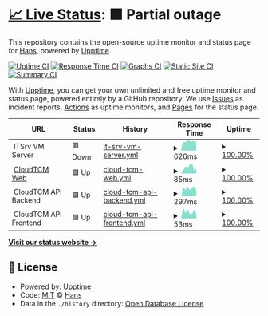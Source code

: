 # [📈 Live Status](https://uptime.itsrv.tw): <!--live status--> **🟧 Partial outage**

This repository contains the open-source uptime monitor and status page for [Hans](https://hans00.me/), powered by [Upptime](https://github.com/upptime/upptime).

[![Uptime CI](https://github.com/hans00/itsrv-uptime/workflows/Uptime%20CI/badge.svg)](https://github.com/hans00/itsrv-uptime/actions?query=workflow%3A%22Uptime+CI%22)
[![Response Time CI](https://github.com/hans00/itsrv-uptime/workflows/Response%20Time%20CI/badge.svg)](https://github.com/hans00/itsrv-uptime/actions?query=workflow%3A%22Response+Time+CI%22)
[![Graphs CI](https://github.com/hans00/itsrv-uptime/workflows/Graphs%20CI/badge.svg)](https://github.com/hans00/itsrv-uptime/actions?query=workflow%3A%22Graphs+CI%22)
[![Static Site CI](https://github.com/hans00/itsrv-uptime/workflows/Static%20Site%20CI/badge.svg)](https://github.com/hans00/itsrv-uptime/actions?query=workflow%3A%22Static+Site+CI%22)
[![Summary CI](https://github.com/hans00/itsrv-uptime/workflows/Summary%20CI/badge.svg)](https://github.com/hans00/itsrv-uptime/actions?query=workflow%3A%22Summary+CI%22)

With [Upptime](https://upptime.js.org), you can get your own unlimited and free uptime monitor and status page, powered entirely by a GitHub repository. We use [Issues](https://github.com/hans00/itsrv-uptime/issues) as incident reports, [Actions](https://github.com/hans00/itsrv-uptime/actions) as uptime monitors, and [Pages](https://uptime.itsrv.tw) for the status page.

<!--start: status pages-->
<!-- This summary is generated by Upptime (https://github.com/upptime/upptime) -->
<!-- Do not edit this manually, your changes will be overwritten -->
<!-- prettier-ignore -->
| URL | Status | History | Response Time | Uptime |
| --- | ------ | ------- | ------------- | ------ |
| <img alt="" src="https://icons.duckduckgo.com/ip3/null.ico" height="13"> ITSrv VM Server | 🟥 Down | [it-srv-vm-server.yml](https://github.com/itsrv-tw/uptime/commits/HEAD/history/it-srv-vm-server.yml) | <details><summary><img alt="Response time graph" src="./graphs/it-srv-vm-server/response-time-week.png" height="20"> 626ms</summary><br><a href="https://uptime.itsrv.tw/history/it-srv-vm-server"><img alt="Response time 646" src="https://img.shields.io/endpoint?url=https%3A%2F%2Fraw.githubusercontent.com%2Fitsrv-tw%2Fuptime%2FHEAD%2Fapi%2Fit-srv-vm-server%2Fresponse-time.json"></a><br><a href="https://uptime.itsrv.tw/history/it-srv-vm-server"><img alt="24-hour response time 609" src="https://img.shields.io/endpoint?url=https%3A%2F%2Fraw.githubusercontent.com%2Fitsrv-tw%2Fuptime%2FHEAD%2Fapi%2Fit-srv-vm-server%2Fresponse-time-day.json"></a><br><a href="https://uptime.itsrv.tw/history/it-srv-vm-server"><img alt="7-day response time 626" src="https://img.shields.io/endpoint?url=https%3A%2F%2Fraw.githubusercontent.com%2Fitsrv-tw%2Fuptime%2FHEAD%2Fapi%2Fit-srv-vm-server%2Fresponse-time-week.json"></a><br><a href="https://uptime.itsrv.tw/history/it-srv-vm-server"><img alt="30-day response time 646" src="https://img.shields.io/endpoint?url=https%3A%2F%2Fraw.githubusercontent.com%2Fitsrv-tw%2Fuptime%2FHEAD%2Fapi%2Fit-srv-vm-server%2Fresponse-time-month.json"></a><br><a href="https://uptime.itsrv.tw/history/it-srv-vm-server"><img alt="1-year response time 646" src="https://img.shields.io/endpoint?url=https%3A%2F%2Fraw.githubusercontent.com%2Fitsrv-tw%2Fuptime%2FHEAD%2Fapi%2Fit-srv-vm-server%2Fresponse-time-year.json"></a></details> | <details><summary><a href="https://uptime.itsrv.tw/history/it-srv-vm-server">100.00%</a></summary><a href="https://uptime.itsrv.tw/history/it-srv-vm-server"><img alt="All-time uptime 100.00%" src="https://img.shields.io/endpoint?url=https%3A%2F%2Fraw.githubusercontent.com%2Fitsrv-tw%2Fuptime%2FHEAD%2Fapi%2Fit-srv-vm-server%2Fuptime.json"></a><br><a href="https://uptime.itsrv.tw/history/it-srv-vm-server"><img alt="24-hour uptime 100.00%" src="https://img.shields.io/endpoint?url=https%3A%2F%2Fraw.githubusercontent.com%2Fitsrv-tw%2Fuptime%2FHEAD%2Fapi%2Fit-srv-vm-server%2Fuptime-day.json"></a><br><a href="https://uptime.itsrv.tw/history/it-srv-vm-server"><img alt="7-day uptime 100.00%" src="https://img.shields.io/endpoint?url=https%3A%2F%2Fraw.githubusercontent.com%2Fitsrv-tw%2Fuptime%2FHEAD%2Fapi%2Fit-srv-vm-server%2Fuptime-week.json"></a><br><a href="https://uptime.itsrv.tw/history/it-srv-vm-server"><img alt="30-day uptime 100.00%" src="https://img.shields.io/endpoint?url=https%3A%2F%2Fraw.githubusercontent.com%2Fitsrv-tw%2Fuptime%2FHEAD%2Fapi%2Fit-srv-vm-server%2Fuptime-month.json"></a><br><a href="https://uptime.itsrv.tw/history/it-srv-vm-server"><img alt="1-year uptime 100.00%" src="https://img.shields.io/endpoint?url=https%3A%2F%2Fraw.githubusercontent.com%2Fitsrv-tw%2Fuptime%2FHEAD%2Fapi%2Fit-srv-vm-server%2Fuptime-year.json"></a></details>
| <img alt="" src="https://icons.duckduckgo.com/ip3/cloudtcm.com.ico" height="13"> [CloudTCM Web](https://cloudtcm.com) | 🟩 Up | [cloud-tcm-web.yml](https://github.com/itsrv-tw/uptime/commits/HEAD/history/cloud-tcm-web.yml) | <details><summary><img alt="Response time graph" src="./graphs/cloud-tcm-web/response-time-week.png" height="20"> 85ms</summary><br><a href="https://uptime.itsrv.tw/history/cloud-tcm-web"><img alt="Response time 89" src="https://img.shields.io/endpoint?url=https%3A%2F%2Fraw.githubusercontent.com%2Fitsrv-tw%2Fuptime%2FHEAD%2Fapi%2Fcloud-tcm-web%2Fresponse-time.json"></a><br><a href="https://uptime.itsrv.tw/history/cloud-tcm-web"><img alt="24-hour response time 65" src="https://img.shields.io/endpoint?url=https%3A%2F%2Fraw.githubusercontent.com%2Fitsrv-tw%2Fuptime%2FHEAD%2Fapi%2Fcloud-tcm-web%2Fresponse-time-day.json"></a><br><a href="https://uptime.itsrv.tw/history/cloud-tcm-web"><img alt="7-day response time 85" src="https://img.shields.io/endpoint?url=https%3A%2F%2Fraw.githubusercontent.com%2Fitsrv-tw%2Fuptime%2FHEAD%2Fapi%2Fcloud-tcm-web%2Fresponse-time-week.json"></a><br><a href="https://uptime.itsrv.tw/history/cloud-tcm-web"><img alt="30-day response time 89" src="https://img.shields.io/endpoint?url=https%3A%2F%2Fraw.githubusercontent.com%2Fitsrv-tw%2Fuptime%2FHEAD%2Fapi%2Fcloud-tcm-web%2Fresponse-time-month.json"></a><br><a href="https://uptime.itsrv.tw/history/cloud-tcm-web"><img alt="1-year response time 89" src="https://img.shields.io/endpoint?url=https%3A%2F%2Fraw.githubusercontent.com%2Fitsrv-tw%2Fuptime%2FHEAD%2Fapi%2Fcloud-tcm-web%2Fresponse-time-year.json"></a></details> | <details><summary><a href="https://uptime.itsrv.tw/history/cloud-tcm-web">100.00%</a></summary><a href="https://uptime.itsrv.tw/history/cloud-tcm-web"><img alt="All-time uptime 100.00%" src="https://img.shields.io/endpoint?url=https%3A%2F%2Fraw.githubusercontent.com%2Fitsrv-tw%2Fuptime%2FHEAD%2Fapi%2Fcloud-tcm-web%2Fuptime.json"></a><br><a href="https://uptime.itsrv.tw/history/cloud-tcm-web"><img alt="24-hour uptime 100.00%" src="https://img.shields.io/endpoint?url=https%3A%2F%2Fraw.githubusercontent.com%2Fitsrv-tw%2Fuptime%2FHEAD%2Fapi%2Fcloud-tcm-web%2Fuptime-day.json"></a><br><a href="https://uptime.itsrv.tw/history/cloud-tcm-web"><img alt="7-day uptime 100.00%" src="https://img.shields.io/endpoint?url=https%3A%2F%2Fraw.githubusercontent.com%2Fitsrv-tw%2Fuptime%2FHEAD%2Fapi%2Fcloud-tcm-web%2Fuptime-week.json"></a><br><a href="https://uptime.itsrv.tw/history/cloud-tcm-web"><img alt="30-day uptime 100.00%" src="https://img.shields.io/endpoint?url=https%3A%2F%2Fraw.githubusercontent.com%2Fitsrv-tw%2Fuptime%2FHEAD%2Fapi%2Fcloud-tcm-web%2Fuptime-month.json"></a><br><a href="https://uptime.itsrv.tw/history/cloud-tcm-web"><img alt="1-year uptime 100.00%" src="https://img.shields.io/endpoint?url=https%3A%2F%2Fraw.githubusercontent.com%2Fitsrv-tw%2Fuptime%2FHEAD%2Fapi%2Fcloud-tcm-web%2Fuptime-year.json"></a></details>
| <img alt="" src="https://icons.duckduckgo.com/ip3/null.ico" height="13"> CloudTCM API Backend | 🟩 Up | [cloud-tcm-api-backend.yml](https://github.com/itsrv-tw/uptime/commits/HEAD/history/cloud-tcm-api-backend.yml) | <details><summary><img alt="Response time graph" src="./graphs/cloud-tcm-api-backend/response-time-week.png" height="20"> 297ms</summary><br><a href="https://uptime.itsrv.tw/history/cloud-tcm-api-backend"><img alt="Response time 566" src="https://img.shields.io/endpoint?url=https%3A%2F%2Fraw.githubusercontent.com%2Fitsrv-tw%2Fuptime%2FHEAD%2Fapi%2Fcloud-tcm-api-backend%2Fresponse-time.json"></a><br><a href="https://uptime.itsrv.tw/history/cloud-tcm-api-backend"><img alt="24-hour response time 224" src="https://img.shields.io/endpoint?url=https%3A%2F%2Fraw.githubusercontent.com%2Fitsrv-tw%2Fuptime%2FHEAD%2Fapi%2Fcloud-tcm-api-backend%2Fresponse-time-day.json"></a><br><a href="https://uptime.itsrv.tw/history/cloud-tcm-api-backend"><img alt="7-day response time 297" src="https://img.shields.io/endpoint?url=https%3A%2F%2Fraw.githubusercontent.com%2Fitsrv-tw%2Fuptime%2FHEAD%2Fapi%2Fcloud-tcm-api-backend%2Fresponse-time-week.json"></a><br><a href="https://uptime.itsrv.tw/history/cloud-tcm-api-backend"><img alt="30-day response time 566" src="https://img.shields.io/endpoint?url=https%3A%2F%2Fraw.githubusercontent.com%2Fitsrv-tw%2Fuptime%2FHEAD%2Fapi%2Fcloud-tcm-api-backend%2Fresponse-time-month.json"></a><br><a href="https://uptime.itsrv.tw/history/cloud-tcm-api-backend"><img alt="1-year response time 566" src="https://img.shields.io/endpoint?url=https%3A%2F%2Fraw.githubusercontent.com%2Fitsrv-tw%2Fuptime%2FHEAD%2Fapi%2Fcloud-tcm-api-backend%2Fresponse-time-year.json"></a></details> | <details><summary><a href="https://uptime.itsrv.tw/history/cloud-tcm-api-backend">100.00%</a></summary><a href="https://uptime.itsrv.tw/history/cloud-tcm-api-backend"><img alt="All-time uptime 100.00%" src="https://img.shields.io/endpoint?url=https%3A%2F%2Fraw.githubusercontent.com%2Fitsrv-tw%2Fuptime%2FHEAD%2Fapi%2Fcloud-tcm-api-backend%2Fuptime.json"></a><br><a href="https://uptime.itsrv.tw/history/cloud-tcm-api-backend"><img alt="24-hour uptime 100.00%" src="https://img.shields.io/endpoint?url=https%3A%2F%2Fraw.githubusercontent.com%2Fitsrv-tw%2Fuptime%2FHEAD%2Fapi%2Fcloud-tcm-api-backend%2Fuptime-day.json"></a><br><a href="https://uptime.itsrv.tw/history/cloud-tcm-api-backend"><img alt="7-day uptime 100.00%" src="https://img.shields.io/endpoint?url=https%3A%2F%2Fraw.githubusercontent.com%2Fitsrv-tw%2Fuptime%2FHEAD%2Fapi%2Fcloud-tcm-api-backend%2Fuptime-week.json"></a><br><a href="https://uptime.itsrv.tw/history/cloud-tcm-api-backend"><img alt="30-day uptime 100.00%" src="https://img.shields.io/endpoint?url=https%3A%2F%2Fraw.githubusercontent.com%2Fitsrv-tw%2Fuptime%2FHEAD%2Fapi%2Fcloud-tcm-api-backend%2Fuptime-month.json"></a><br><a href="https://uptime.itsrv.tw/history/cloud-tcm-api-backend"><img alt="1-year uptime 100.00%" src="https://img.shields.io/endpoint?url=https%3A%2F%2Fraw.githubusercontent.com%2Fitsrv-tw%2Fuptime%2FHEAD%2Fapi%2Fcloud-tcm-api-backend%2Fuptime-year.json"></a></details>
| <img alt="" src="https://icons.duckduckgo.com/ip3/null.ico" height="13"> CloudTCM API Frontend | 🟩 Up | [cloud-tcm-api-frontend.yml](https://github.com/itsrv-tw/uptime/commits/HEAD/history/cloud-tcm-api-frontend.yml) | <details><summary><img alt="Response time graph" src="./graphs/cloud-tcm-api-frontend/response-time-week.png" height="20"> 53ms</summary><br><a href="https://uptime.itsrv.tw/history/cloud-tcm-api-frontend"><img alt="Response time 49" src="https://img.shields.io/endpoint?url=https%3A%2F%2Fraw.githubusercontent.com%2Fitsrv-tw%2Fuptime%2FHEAD%2Fapi%2Fcloud-tcm-api-frontend%2Fresponse-time.json"></a><br><a href="https://uptime.itsrv.tw/history/cloud-tcm-api-frontend"><img alt="24-hour response time 38" src="https://img.shields.io/endpoint?url=https%3A%2F%2Fraw.githubusercontent.com%2Fitsrv-tw%2Fuptime%2FHEAD%2Fapi%2Fcloud-tcm-api-frontend%2Fresponse-time-day.json"></a><br><a href="https://uptime.itsrv.tw/history/cloud-tcm-api-frontend"><img alt="7-day response time 53" src="https://img.shields.io/endpoint?url=https%3A%2F%2Fraw.githubusercontent.com%2Fitsrv-tw%2Fuptime%2FHEAD%2Fapi%2Fcloud-tcm-api-frontend%2Fresponse-time-week.json"></a><br><a href="https://uptime.itsrv.tw/history/cloud-tcm-api-frontend"><img alt="30-day response time 49" src="https://img.shields.io/endpoint?url=https%3A%2F%2Fraw.githubusercontent.com%2Fitsrv-tw%2Fuptime%2FHEAD%2Fapi%2Fcloud-tcm-api-frontend%2Fresponse-time-month.json"></a><br><a href="https://uptime.itsrv.tw/history/cloud-tcm-api-frontend"><img alt="1-year response time 49" src="https://img.shields.io/endpoint?url=https%3A%2F%2Fraw.githubusercontent.com%2Fitsrv-tw%2Fuptime%2FHEAD%2Fapi%2Fcloud-tcm-api-frontend%2Fresponse-time-year.json"></a></details> | <details><summary><a href="https://uptime.itsrv.tw/history/cloud-tcm-api-frontend">100.00%</a></summary><a href="https://uptime.itsrv.tw/history/cloud-tcm-api-frontend"><img alt="All-time uptime 100.00%" src="https://img.shields.io/endpoint?url=https%3A%2F%2Fraw.githubusercontent.com%2Fitsrv-tw%2Fuptime%2FHEAD%2Fapi%2Fcloud-tcm-api-frontend%2Fuptime.json"></a><br><a href="https://uptime.itsrv.tw/history/cloud-tcm-api-frontend"><img alt="24-hour uptime 100.00%" src="https://img.shields.io/endpoint?url=https%3A%2F%2Fraw.githubusercontent.com%2Fitsrv-tw%2Fuptime%2FHEAD%2Fapi%2Fcloud-tcm-api-frontend%2Fuptime-day.json"></a><br><a href="https://uptime.itsrv.tw/history/cloud-tcm-api-frontend"><img alt="7-day uptime 100.00%" src="https://img.shields.io/endpoint?url=https%3A%2F%2Fraw.githubusercontent.com%2Fitsrv-tw%2Fuptime%2FHEAD%2Fapi%2Fcloud-tcm-api-frontend%2Fuptime-week.json"></a><br><a href="https://uptime.itsrv.tw/history/cloud-tcm-api-frontend"><img alt="30-day uptime 100.00%" src="https://img.shields.io/endpoint?url=https%3A%2F%2Fraw.githubusercontent.com%2Fitsrv-tw%2Fuptime%2FHEAD%2Fapi%2Fcloud-tcm-api-frontend%2Fuptime-month.json"></a><br><a href="https://uptime.itsrv.tw/history/cloud-tcm-api-frontend"><img alt="1-year uptime 100.00%" src="https://img.shields.io/endpoint?url=https%3A%2F%2Fraw.githubusercontent.com%2Fitsrv-tw%2Fuptime%2FHEAD%2Fapi%2Fcloud-tcm-api-frontend%2Fuptime-year.json"></a></details>

<!--end: status pages-->

[**Visit our status website →**](https://uptime.itsrv.tw)

## 📄 License

- Powered by: [Upptime](https://github.com/upptime/upptime)
- Code: [MIT](./LICENSE) © [Hans](https://hans00.me/)
- Data in the `./history` directory: [Open Database License](https://opendatacommons.org/licenses/odbl/1-0/)
